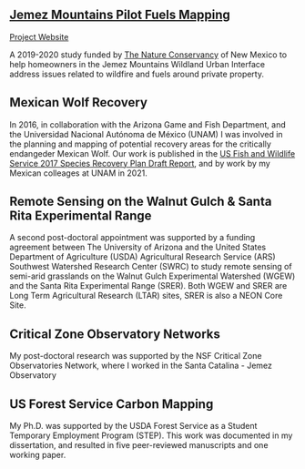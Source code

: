 ## [Jemez Mountains Pilot Fuels Mapping](https://promethean-gift.github.io)

[Project Website](https://promethean-gift.github.io)

A 2019-2020 study funded by [The Nature Conservancy]() of New Mexico to help homeowners in the Jemez Mountains Wildland Urban Interface address issues related to wildfire and fuels around private property.

## Mexican Wolf Recovery

In 2016, in collaboration with the Arizona Game and Fish Department, and the Universidad Nacional Autónoma de México (UNAM) I was involved in the planning and mapping of potential recovery areas for the critically endangeder Mexican Wolf. Our work is published in the [US Fish and Wildlife Service 2017 Species Recovery Plan Draft Report](https://www.fws.gov/southwest/es/mexicanwolf/pdf/20170622_DftBioReport_Appendices.pdf), and by work by my Mexican colleages at UNAM in 2021. 

## Remote Sensing on the Walnut Gulch & Santa Rita Experimental Range

A second post-doctoral appointment was supported by a funding agreement between The University of Arizona and the United States Department of Agriculture (USDA) Agricultural Research Service (ARS) Southwest Watershed Research Center (SWRC) to study remote sensing of semi-arid grasslands on the Walnut Gulch Experimental Watershed (WGEW) and the Santa Rita Experimental Range (SRER). Both WGEW and SRER are Long Term Agricultural Research (LTAR) sites, SRER is also a NEON Core Site. 

## Critical Zone Observatory Networks

My post-doctoral research was supported by the NSF Critical Zone Observatories Network, where I worked in the Santa Catalina - Jemez Observatory

## US Forest Service Carbon Mapping

My Ph.D. was supported by the USDA Forest Service as a Student Temporary Employment Program (STEP). This work was documented in my dissertation, and resulted in five peer-reviewed manuscripts and one working paper. 
